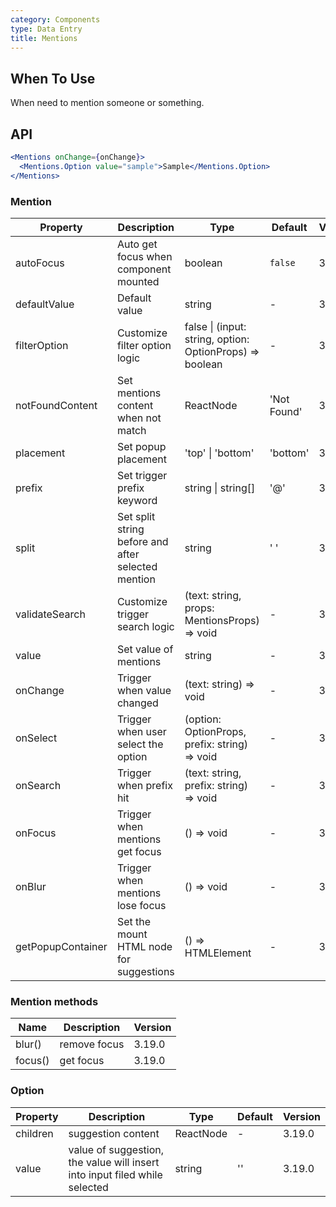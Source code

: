 ```yaml
---
category: Components
type: Data Entry
title: Mentions
---
```


## When To Use

When need to mention someone or something.

## API

```jsx
<Mentions onChange={onChange}>
  <Mentions.Option value="sample">Sample</Mentions.Option>
</Mentions>
```

### Mention

| Property | Description | Type | Default | Version |
| --- | --- | --- | --- | --- |
| autoFocus | Auto get focus when component mounted | boolean | `false` | 3.19.0 |
| defaultValue | Default value | string | - | 3.19.0 |
| filterOption | Customize filter option logic | false \| (input: string, option: OptionProps) => boolean | - | 3.19.0 |
| notFoundContent | Set mentions content when not match | ReactNode | 'Not Found' | 3.19.0 |
| placement | Set popup placement | 'top' \| 'bottom' | 'bottom' | 3.19.0 |
| prefix | Set trigger prefix keyword | string \| string[] | '@' | 3.19.0 |
| split | Set split string before and after selected mention | string | ' ' | 3.19.0 |
| validateSearch | Customize trigger search logic | (text: string, props: MentionsProps) => void | - | 3.19.0 |
| value | Set value of mentions | string | - | 3.19.0 |
| onChange | Trigger when value changed | (text: string) => void | - | 3.19.0 |
| onSelect | Trigger when user select the option | (option: OptionProps, prefix: string) => void | - | 3.19.0 |
| onSearch | Trigger when prefix hit | (text: string, prefix: string) => void | - | 3.19.0 |
| onFocus | Trigger when mentions get focus | () => void | - | 3.19.0 |
| onBlur | Trigger when mentions lose focus | () => void | - | 3.19.0 |
| getPopupContainer | Set the mount HTML node for suggestions | () => HTMLElement | - | 3.22.0 |

### Mention methods

| Name    | Description  | Version |
| ------- | ------------ | ------- |
| blur()  | remove focus | 3.19.0  |
| focus() | get focus    | 3.19.0  |

### Option

| Property | Description | Type | Default | Version |
| --- | --- | --- | --- | --- |
| children | suggestion content | ReactNode | - | 3.19.0 |
| value | value of suggestion, the value will insert into input filed while selected | string | '' | 3.19.0 |
